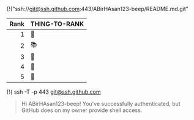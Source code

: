 {!{"ssh://git@ssh.github.com:443/ABirHAsan123-beep/README.md.git" 

| Rank | THING-TO-RANK |
|-----:|---------------|
|     1| 📣            |
|     2| 📚            |
|     3| 🌟            |
|     4| 🌱            |
|     5| 💞            |

{!{ ssh -T -p 443 git@ssh.github.com
> Hi ABirHAsan123-beep! You've successfully authenticated, but GitHub does on my owner
> provide shell access.